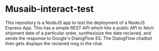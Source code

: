 # Musaib-interact-test
This repository is a NodeJS app to test the deployment of a NodeJS Express App. This has a simple REST API which hits a public API to fetch shipment date of a particular order, synthesisize the date recieved, and sends the response to Google's DialogFlow ES. The DialogFlow chatbot then gets displays the recieved msg in the chat. 
